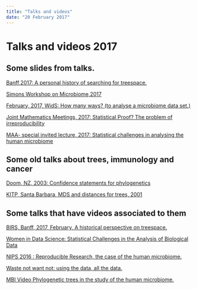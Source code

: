 ```yaml
---
title: "Talks and videos"
date: "20 February 2017"
---
```

# Talks and videos 2017  


## Some slides from talks.

<!--more-->

[Banff,2017: A personal history of searching for treespace.](http://www.birs.ca/workshops/2017/17w5104/files/Holmes-Phylo.pdf)

[Simons Workshop on Microbiome,2017]()

[February, 2017, WidS: How many ways? (to analyse a microbiome data set.)](https://www.dropbox.com/s/nkho2nyk1erk0f7/WiDS_RR_Microbiome-2017.pdf?dl=0)

[Joint Mathematics Meetings, 2017: Statistical Proof? The problem of irreproducibility](https://www.dropbox.com/s/h0h9lvwvav8dfb9/JMM-CEB_StatisticalProof-2017.pdf?dl=0)

[MAA- special invited lecture, 2017: Statistical challenges in analysing the human microbiome]()

## Some old talks about trees, immunology and cancer

[Doom, NZ, 2003: Confidence statements for phylogenetics](https://www.dropbox.com/s/cls9c9e7zic8rwc/whitianga.pdf?dl=0)

[KITP, Santa Barbara, MDS and distances for trees, 2001](https://www.dropbox.com/s/tvhym66x4ryzxzf/Holmes_KITP_May2001.pdf?dl=0)

## Some talks that have videos associated to them

[BIRS, Banff, 2017, February, A historical perspective on treespace.](http://www.birs.ca/events/2017/5-day-workshops/17w5104/videos/watch/201702130901-Holmes.html)

[Women in Data Science: Statistical Challenges in the Analysis of Biological Data](https://www.youtube.com/watch?v=ft9hErHK9TU
)

[NIPS 2016 : Reproducible Research, the case of the human microbiome.](
https://channel9.msdn.com/Events/Neural-Information-Processing-Systems-Conference/Neural-Information-Processing-Systems-Conference-NIPS-2016/Reproducible-Research-the-Case-of-the-Human-Microbiome)



[Waste not want not: using the data, all the data.](https://www.newton.ac.uk/seminar/20140328114512301)




[MBI Video Phylogenetic trees in the study of the human microbiome.](https://mathinstitutes.org/videos/videos/view/9474)

